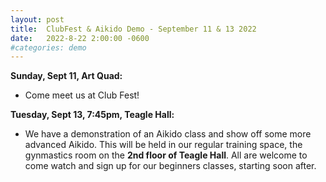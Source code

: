 ```yaml
---
layout: post
title:  ClubFest & Aikido Demo - September 11 & 13 2022
date:   2022-8-22 2:00:00 -0600
#categories: demo
---
```


**Sunday, Sept 11, Art Quad:**
* Come meet us at Club Fest!

**Tuesday, Sept 13, 7:45pm, Teagle Hall:**
* We have a demonstration of an Aikido class and show off some more advanced Aikido. This will be held in our regular training space, the gynmastics room on the **2nd floor of Teagle Hall**. All are welcome to come watch and sign up for our beginners classes, starting soon after.
